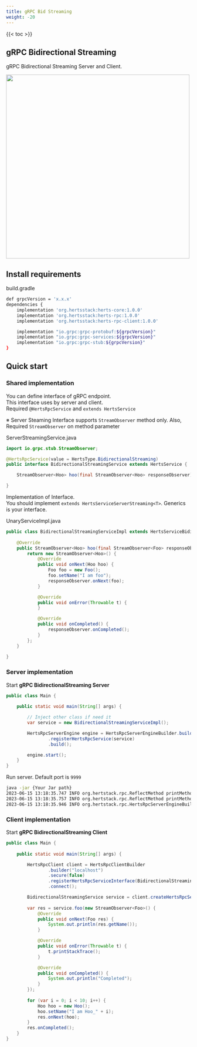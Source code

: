 ```yaml
---
title: gRPC Bid Streaming 
weight: -20
---
```


<!--more-->

{{< toc >}}

## gRPC Bidirectional Streaming

gRPC Bidirectional Streaming Server and Client.

<img src="/img08.png" width="500"/>

## Install requirements

build.gradle
```bash
def grpcVersion = 'x.x.x'
dependencies {
    implementation 'org.hertsstack:herts-core:1.0.0'
    implementation 'org.hertsstack:herts-rpc:1.0.0'
    implementation 'org.hertsstack:herts-rpc-client:1.0.0'

    implementation "io.grpc:grpc-protobuf:${grpcVersion}"
    implementation "io.grpc:grpc-services:${grpcVersion}"
    implementation "io.grpc:grpc-stub:${grpcVersion}"
}
```

## Quick start

### Shared implementation

You can define interface of gRPC endpoint.  
This interface uses by server and client.  
Required `@HertsRpcService` and `extends HertsService`

※ Server Steaming Interface supports `StreamObserver` method only. Also, Required `StreamObserver` on method parameter

ServerStreamingService.java
```java
import io.grpc.stub.StreamObserver;

@HertsRpcService(value = HertsType.BidirectionalStreaming)
public interface BidirectionalStreamingService extends HertsService {

    StreamObserver<Hoo> hoo(final StreamObserver<Hoo> responseObserver);

}
```

Implementation of Interface.  
You should implement `extends HertsServiceServerStreaming<T>`. Generics is your interface.

UnaryServiceImpl.java
```java
public class BidirectionalStreamingServiceImpl extends HertsServiceBidirectionalStreaming<BidirectionalStreamingService> implements BidirectionalStreamingService {
    
    @Override
    public StreamObserver<Hoo> hoo(final StreamObserver<Foo> responseObserver) {
        return new StreamObserver<Hoo>() {
            @Override
            public void onNext(Hoo hoo) {
                Foo foo = new Foo();
                foo.setName("I am foo");
                responseObserver.onNext(foo);
            }

            @Override
            public void onError(Throwable t) {
            }

            @Override
            public void onCompleted() {
                responseObserver.onCompleted();
            }
        };
    }
    
}
```

### Server implementation

Start **gRPC BidirectionalStreaming Server**

```java
public class Main {
  
    public static void main(String[] args) {

        // Inject other class if need it
        var service = new BidirectionalStreamingServiceImpl();

        HertsRpcServerEngine engine = HertsRpcServerEngineBuilder.builder()
                .registerHertsRpcService(service)
                .build();

        engine.start();
    }
}
```

Run server. Default port is `9999`
```bash
java -jar {Your Jar path}
2023-06-15 13:18:35.747 INFO org.hertstack.rpc.ReflectMethod printMethodName BidirectionalStreamingService stats
2023-06-15 13:18:35.757 INFO org.hertstack.rpc.ReflectMethod printMethodName BidirectionalStreamingService/hoo
2023-06-15 13:18:35.946 INFO org.hertstack.rpc.HertsRpcServerEngineBuilder start Started Herts RPC server. gRPC type BidirectionalStreaming Port 9999
```

### Client implementation

Start **gRPC BidirectionalStreaming Client**

```java
public class Main {
  
    public static void main(String[] args) {

        HertsRpcClient client = HertsRpcClientBuilder
                .builder("localhost")
                .secure(false)
                .registerHertsRpcServiceInterface(BidirectionalStreamingService.class)
                .connect();

        BidirectionalStreamingService service = client.createHertsRpcService(BidirectionalStreamingService.class);
        
        var res = service.foo(new StreamObserver<Foo>() {
            @Override
            public void onNext(Foo res) {
                System.out.println(res.getName());
            }

            @Override
            public void onError(Throwable t) {
                t.printStackTrace();
            }

            @Override
            public void onCompleted() {
                System.out.println("Completed");
            }
        });
        
        for (var i = 0; i < 10; i++) {
            Hoo hoo = new Hoo();
            hoo.setName("I am Hoo_" + i);
            res.onNext(hoo);
        }
        res.onCompleted();
    }
}
```
